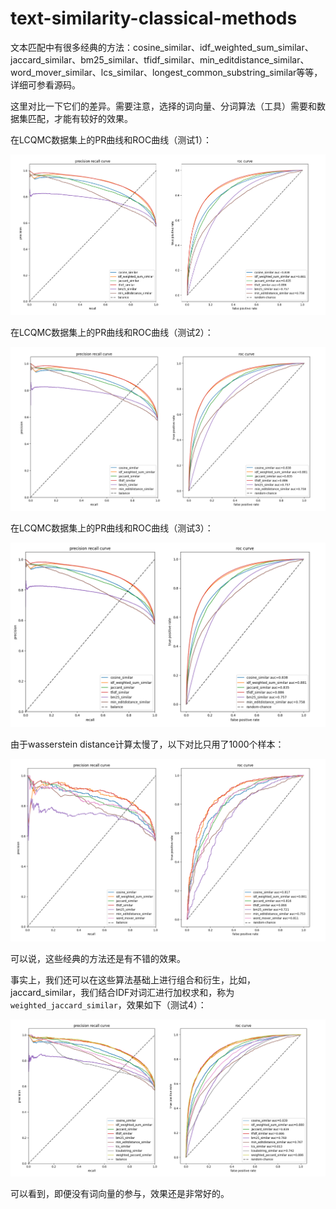 # text-similarity-classical-methods

文本匹配中有很多经典的方法：cosine_similar、idf_weighted_sum_similar、jaccard_similar、bm25_similar、tfidf_similar、min_editdistance_similar、word_mover_similar、lcs_similar、longest_common_substring_similar等等，详细可参看源码。

这里对比一下它们的差异。需要注意，选择的词向量、分词算法（工具）需要和数据集匹配，才能有较好的效果。


在LCQMC数据集上的PR曲线和ROC曲线（测试1）：

![](asset/ts1.png)

在LCQMC数据集上的PR曲线和ROC曲线（测试2）：

![](asset/ts2.png)

在LCQMC数据集上的PR曲线和ROC曲线（测试3）：

![](asset/ts3.png)

由于wasserstein distance计算太慢了，以下对比只用了1000个样本：

![](asset/ts4.png)

可以说，这些经典的方法还是有不错的效果。



事实上，我们还可以在这些算法基础上进行组合和衍生，比如，jaccard_similar，我们结合IDF对词汇进行加权求和，称为`weighted_jaccard_similar`，效果如下（测试4）：

![](asset/ts5.png)

可以看到，即便没有词向量的参与，效果还是非常好的。
